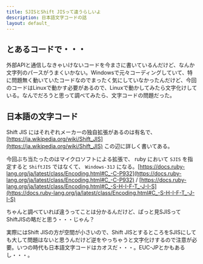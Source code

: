 ```yaml
---
title: SJISとShift JISって違うらしいよ
description: 日本語文字コードの話
layout: default_
---
```


## とあるコードで・・・
外部APIと通信しなきゃいけないコードを今まさに書いているんだけど、なんか文字列のパースがうまくいかない。Windowsで元々コーディングしていて、特に問題無く動いていたコードなのでまったく気にしていなかったんだけど、今回のコードはLinuxで動かす必要があるので、Linuxで動かしてみたら文字化けしている。なんでだろうと思って調べてみたら、文字コードの問題だった。

## 日本語の文字コード
Shift JIS にはそれぞれメーカーの独自拡張があるのは有名で、[https://ja.wikipedia.org/wiki/Shift_JIS](https://ja.wikipedia.org/wiki/Shift_JIS) この辺に詳しく書いてある。

今回ぶち当たったのはマイクロソフトによる拡張で、 ruby において `SJIS` を指定すると `ShiftJIS` ではなくて、 `Windows-31J` になる。[https://docs.ruby-lang.org/ja/latest/class/Encoding.html#C_-C-P932](https://docs.ruby-lang.org/ja/latest/class/Encoding.html#C_-C-P932) / [https://docs.ruby-lang.org/ja/latest/class/Encoding.html#C_-S-H-I-F-T_-J-I-S](https://docs.ruby-lang.org/ja/latest/class/Encoding.html#C_-S-H-I-F-T_-J-I-S)

ちゃんと調べていれば違うってことは分かるんだけど、ぱっと見SJISってShiftJISの略だと思う・・・じゃん？

実際にはShift JISの方が空間が小さいので、Shift JISとするところをSJISにしても大して問題はないと思うんだけど逆をやっちゃうと文字化けするので注意が必要。いつの時代も日本語文字コードはカオスだ・・・。EUC-JPとかもあるし・・・。
